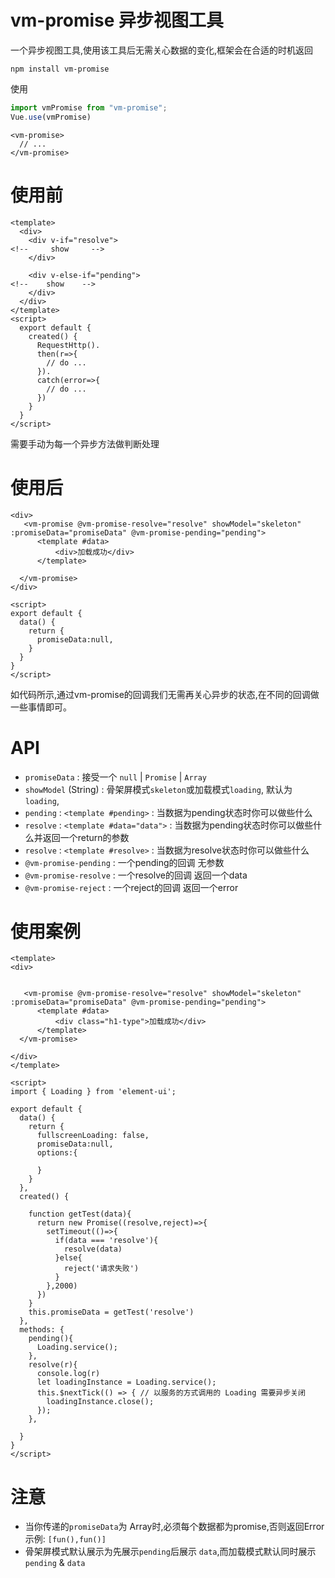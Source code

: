 # vm-promise 异步视图工具
  一个异步视图工具,使用该工具后无需关心数据的变化,框架会在合适的时机返回

`npm install vm-promise`


使用
```js
import vmPromise from "vm-promise";
Vue.use(vmPromise)
```
```vue
<vm-promise>
  // ...
</vm-promise>
```

# 使用前

```Vue
<template>
  <div>
    <div v-if="resolve">
<!--     show     -->
    </div>
    
    <div v-else-if="pending">
<!--    show    -->
    </div>
  </div>
</template>
<script>
  export default {
    created() {
      RequestHttp().
      then(r=>{
        // do ...
      }).
      catch(error=>{
        // do ...
      })
    }
  }
</script>
```
  需要手动为每一个异步方法做判断处理


# 使用后

```vue
<div>
   <vm-promise @vm-promise-resolve="resolve" showModel="skeleton" :promiseData="promiseData" @vm-promise-pending="pending">
      <template #data>
          <div>加载成功</div>
      </template>

  </vm-promise>
</div>

<script>
export default {
  data() {
    return {
      promiseData:null,
    }
  }
}
</script>
```

 如代码所示,通过vm-promise的回调我们无需再关心异步的状态,在不同的回调做一些事情即可。
 
# API

* `promiseData` : 接受一个 `null` | `Promise` | `Array`
* `showModel` (String) : 骨架屏模式`skeleton`或加载模式`loading`, 默认为`loading`, 
* `pending` : `<template #pending>` : 当数据为pending状态时你可以做些什么
* `resolve` : `<template #data="data">` : 当数据为pending状态时你可以做些什么并返回一个return的参数
* `resolve` : `<template #resolve>` : 当数据为resolve状态时你可以做些什么
* `@vm-promise-pending` : 一个pending的回调 无参数
* `@vm-promise-resolve` : 一个resolve的回调 返回一个data
* `@vm-promise-reject`  : 一个reject的回调 返回一个error

# 使用案例

```vue
<template>
<div>


   <vm-promise @vm-promise-resolve="resolve" showModel="skeleton" :promiseData="promiseData" @vm-promise-pending="pending">
      <template #data>
          <div class="h1-type">加载成功</div>
      </template>
  </vm-promise>

</div>
</template>

<script>
import { Loading } from 'element-ui';

export default {
  data() {
    return {
      fullscreenLoading: false,
      promiseData:null,
      options:{

      }
    }
  },
  created() {

    function getTest(data){
      return new Promise((resolve,reject)=>{
        setTimeout(()=>{
          if(data === 'resolve'){
            resolve(data)
          }else{
            reject('请求失败')
          }
        },2000)
      })
    }
    this.promiseData = getTest('resolve')
  },
  methods: {
    pending(){
      Loading.service();
    },
    resolve(r){
      console.log(r)
      let loadingInstance = Loading.service();
      this.$nextTick(() => { // 以服务的方式调用的 Loading 需要异步关闭
        loadingInstance.close();
      });
    },

  }
}
</script>
```

# 注意

* 当你传递的`promiseData`为 Array时,必须每个数据都为promise,否则返回Error 示例: `[fun(),fun()]`
* 骨架屏模式默认展示为先展示`pending`后展示 `data`,而加载模式默认同时展示`pending` & `data`

